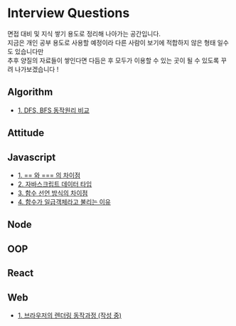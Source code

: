 # Interview Questions
면접 대비 및 지식 쌓기 용도로 정리해 나아가는 공간입니다.<br/>
지금은 개인 공부 용도로 사용할 예정이라 다른 사람이 보기에 적합하지 않은 형태 일수도 있습니다만<br/>
추후 양질의 자료들이 쌓인다면 다듬은 후 모두가 이용할 수 있는 곳이 될 수 있도록 꾸려 나가보겠습니다 !

## Algorithm
- [1. DFS, BFS 동작원리 비교](https://github.com/eastgerm/Interview/tree/master/Algorithm#dfs-bfs%EB%A5%BC-%ED%86%B5%ED%95%9C-%ED%8A%B8%EB%A6%AC%ED%83%90%EC%83%89%EB%B0%A9%EB%B2%95-%EC%A4%91-%EB%B3%B8%EC%9D%B8%EC%9D%B4-%EA%B2%BD%ED%97%98%EC%82%AC%EC%9A%A9%ED%96%88%EB%8D%98-%EB%B0%A9%EC%8B%9D%EC%9D%80-%EB%AC%B4%EC%97%87%EC%9D%B4%EA%B3%A0-%EB%8F%99%EC%9E%91%EC%9B%90%EB%A6%AC%EB%A5%BC-%EC%A7%A7%EA%B2%8C-%EC%84%A4%EB%AA%85%ED%95%B4%EB%B3%B4%EC%84%B8%EC%9A%94)

## Attitude

## Javascript
- [1. == 와 === 의 차이점](https://github.com/eastgerm/Interview/tree/master/Javascript#-%EB%B3%B4%EB%8B%A4--%EB%A5%BC-%EC%8D%A8%EC%95%BC%ED%95%A0%EB%95%8C%EB%8A%94)
- [2. 자바스크립트 데이터 타입](https://github.com/eastgerm/Interview/tree/master/Javascript#2-%EC%9E%90%EB%B0%94%EC%8A%A4%ED%81%AC%EB%A6%BD%ED%8A%B8-%EB%8D%B0%EC%9D%B4%ED%84%B0-%ED%83%80%EC%9E%85)
- [3. 함수 선언 방식의 차이점](https://github.com/eastgerm/Interview/tree/master/Javascript#3-%ED%95%A8%EC%88%98-%EC%84%A0%EC%96%B8-%EB%B0%A9%EC%8B%9D%EC%9D%98-%EC%B0%A8%EC%9D%B4%EC%A0%90)
- [4. 함수가 일급객체라고 불리는 이유](https://github.com/eastgerm/Interview/tree/master/Javascript#4-%ED%95%A8%EC%88%98%EA%B0%80-%EC%9D%BC%EA%B8%89%EA%B0%9D%EC%B2%B4%EB%9D%BC%EA%B3%A0-%EB%B6%88%EB%A6%AC%EB%8A%94-%EC%9D%B4%EC%9C%A0)

## Node

## OOP

## React

## Web
- [1. 브라우저의 렌더링 동작과정 (작성 중)](https://github.com/eastgerm/Interview/tree/master/Web#1-%EB%B8%8C%EB%9D%BC%EC%9A%B0%EC%A0%80%EC%9D%98-%EB%A0%8C%EB%8D%94%EB%A7%81-%EB%8F%99%EC%9E%91%EA%B3%BC%EC%A0%95)
